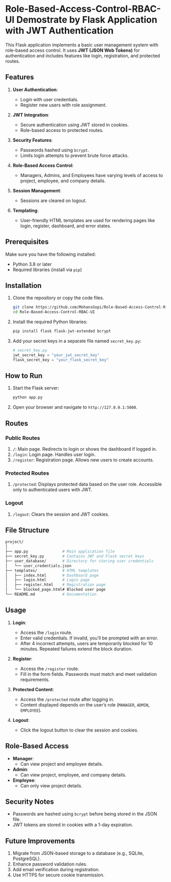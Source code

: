 
# Role-Based-Access-Control-RBAC-UI Demostrate by Flask Application with JWT Authentication

This Flask application implements a basic user management system with role-based access control. It uses **JWT (JSON Web Tokens)** for authentication and includes features like login, registration, and protected routes.

## Features
1. **User Authentication**:
   - Login with user credentials.
   - Register new users with role assignment.

2. **JWT Integration**:
   - Secure authentication using JWT stored in cookies.
   - Role-based access to protected routes.

3. **Security Features**:
   - Passwords hashed using `bcrypt`.
   - Limits login attempts to prevent brute force attacks.

4. **Role-Based Access Control**:
   - Managers, Admins, and Employees have varying levels of access to project, employee, and company details.

5. **Session Management**:
   - Sessions are cleared on logout.

6. **Templating**:
   - User-friendly HTML templates are used for rendering pages like login, register, dashboard, and error states.

## Prerequisites
Make sure you have the following installed:
- Python 3.8 or later
- Required libraries (install via `pip`)

## Installation
1. Clone the repository or copy the code files.
   ```bash
   git clone https://github.com/MohansGopi/Role-Based-Access-Control-RBAC-UI
   cd Role-Based-Access-Control-RBAC-UI
   ```
3. Install the required Python libraries:
   ```bash
   pip install flask flask-jwt-extended bcrypt
   ```

4. Add your secret keys in a separate file named `secret_key.py`:
   ```python
   # secret_key.py
   jwt_secret_key = "your_jwt_secret_key"
   flask_secret_key = "your_flask_secret_key"
   ```

## How to Run
1. Start the Flask server:
   ```bash
   python app.py
   ```
2. Open your browser and navigate to `http://127.0.0.1:5000`.

## Routes
### Public Routes
1. `/`: Main page. Redirects to login or shows the dashboard if logged in.
2. `/login`: Login page. Handles user login.
3. `/register`: Registration page. Allows new users to create accounts.

### Protected Routes
1. `/protected`: Displays protected data based on the user role. Accessible only to authenticated users with JWT.

### Logout
1. `/logout`: Clears the session and JWT cookies.

## File Structure
```bash
project/
│
├── app.py               # Main application file
├── secret_key.py        # Contains JWT and Flask secret keys
├── user_database/       # Directory for storing user credentials
│   └── user_credentials.json
├── templates/           # HTML templates
│   ├── index.html       # Dashboard page
│   ├── login.html       # Login page
│   ├── register.html    # Registration page
│   └── blocked_page.html# Blocked user page
└── README.md            # Documentation
```

## Usage
1. **Login**: 
   - Access the `/login` route.
   - Enter valid credentials. If invalid, you’ll be prompted with an error.
   - After 4 incorrect attempts, users are temporarily blocked for 10 minutes. Repeated failures extend the block duration.

2. **Register**:
   - Access the `/register` route.
   - Fill in the form fields. Passwords must match and meet validation requirements.

3. **Protected Content**:
   - Access the `/protected` route after logging in.
   - Content displayed depends on the user’s role (`MANAGER`, `ADMIN`, `EMPLOYEE`).

4. **Logout**:
   - Click the logout button to clear the session and cookies.

## Role-Based Access
- **Manager**:
  - Can view project and employee details.
- **Admin**:
  - Can view project, employee, and company details.
- **Employee**:
  - Can only view project details.

## Security Notes
- Passwords are hashed using `bcrypt` before being stored in the JSON file.
- JWT tokens are stored in cookies with a 1-day expiration.

## Future Improvements
1. Migrate from JSON-based storage to a database (e.g., SQLite, PostgreSQL).
2. Enhance password validation rules.
3. Add email verification during registration.
4. Use HTTPS for secure cookie transmission.

